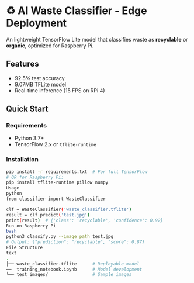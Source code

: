 # ♻️ AI Waste Classifier - Edge Deployment

An lightweight TensorFlow Lite model that classifies waste as **recyclable** or **organic**, optimized for Raspberry Pi.

## Features
- 92.5% test accuracy
- 9.07MB TFLite model
- Real-time inference (15 FPS on RPi 4)

## Quick Start
### Requirements
- Python 3.7+
- TensorFlow 2.x or `tflite-runtime`

### Installation
```bash
pip install -r requirements.txt  # For full TensorFlow
# OR for Raspberry Pi:
pip install tflite-runtime pillow numpy
Usage
python
from classifier import WasteClassifier

clf = WasteClassifier('waste_classifier.tflite')
result = clf.predict('test.jpg')
print(result)  # {'class': 'recyclable', 'confidence': 0.92}
Run on Raspberry Pi
bash
python3 classify.py --image_path test.jpg
# Output: {"prediction": "recyclable", "score": 0.87}
File Structure
text
.
├── waste_classifier.tflite      # Deployable model
──  training_notebook.ipynb      # Model development
└── test_images/                 # Sample images